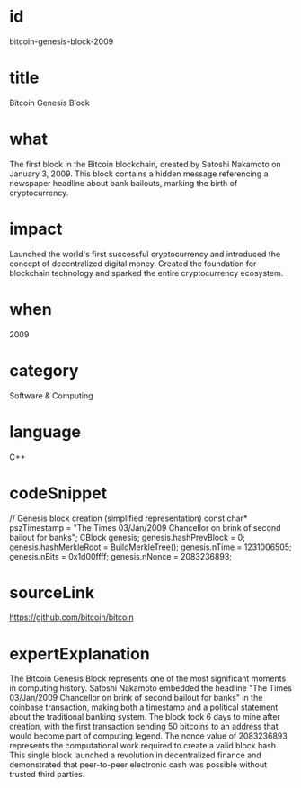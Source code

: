 # id
bitcoin-genesis-block-2009

# title
Bitcoin Genesis Block

# what
The first block in the Bitcoin blockchain, created by Satoshi Nakamoto on January 3, 2009. This block contains a hidden message referencing a newspaper headline about bank bailouts, marking the birth of cryptocurrency.

# impact
Launched the world's first successful cryptocurrency and introduced the concept of decentralized digital money. Created the foundation for blockchain technology and sparked the entire cryptocurrency ecosystem.

# when
2009

# category
Software & Computing

# language
C++

# codeSnippet
// Genesis block creation (simplified representation)
const char* pszTimestamp = "The Times 03/Jan/2009 Chancellor on brink of second bailout for banks";
CBlock genesis;
genesis.hashPrevBlock = 0;
genesis.hashMerkleRoot = BuildMerkleTree();
genesis.nTime = 1231006505;
genesis.nBits = 0x1d00ffff;
genesis.nNonce = 2083236893;

# sourceLink
https://github.com/bitcoin/bitcoin

# expertExplanation
The Bitcoin Genesis Block represents one of the most significant moments in computing history. Satoshi Nakamoto embedded the headline "The Times 03/Jan/2009 Chancellor on brink of second bailout for banks" in the coinbase transaction, making both a timestamp and a political statement about the traditional banking system. The block took 6 days to mine after creation, with the first transaction sending 50 bitcoins to an address that would become part of computing legend. The nonce value of 2083236893 represents the computational work required to create a valid block hash. This single block launched a revolution in decentralized finance and demonstrated that peer-to-peer electronic cash was possible without trusted third parties.
